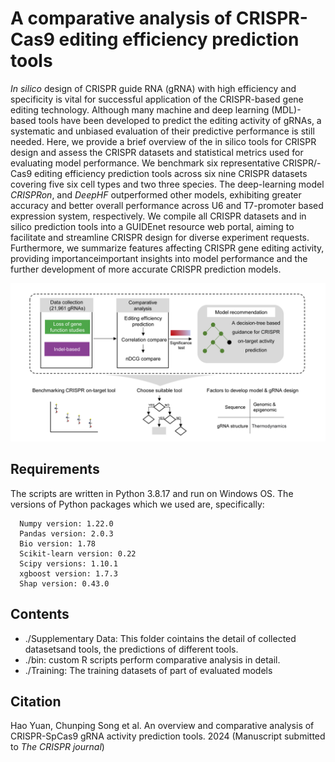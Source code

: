 # A comparative analysis of CRISPR-Cas9 editing efficiency prediction tools

*In silico* design of CRISPR guide RNA (gRNA) with high efficiency and specificity is vital for successful application of the CRISPR-based gene editing technology. Although many machine and deep learning (MDL)-based tools have been developed to predict the editing activity of gRNAs, a systematic and unbiased evaluation of their predictive performance is still needed. Here, we provide a brief overview of the in silico tools for CRISPR design and assess the CRISPR datasets and statistical metrics used for evaluating model performance. We benchmark six representative CRISPR/-Cas9 editing efficiency prediction tools across six nine CRISPR datasets covering five six cell types and two three species. The deep-learning model *CRISPRon*, and *DeepHF* outperformed other models, exhibiting greater accuracy and better overall performance across U6 and T7-promoter based expression system, respectively. We compile all CRISPR datasets and in silico prediction tools into a GUIDEnet resource web portal, aiming to facilitate and streamline CRISPR design for diverse experiment requests. Furthermore, we summarize features affecting CRISPR gene editing activity, providing importanceimportant insights into model performance and the further development of more accurate CRISPR prediction models.


![image](https://github.com/HaoDK12/Benchmarking-CRISPR-on-tools/blob/main/bin/Figure3.png)

## Requirements
The scripts are written in Python 3.8.17 and run on Windows OS. The versions of Python packages which we used are, specifically:
```
  Numpy version: 1.22.0
  Pandas version: 2.0.3
  Bio version: 1.78
  Scikit-learn version: 0.22
  Scipy versions: 1.10.1
  xgboost version: 1.7.3
  Shap version: 0.43.0
```

## Contents
  - ./Supplementary Data:  This folder cointains the detail of collected datasetsand tools, the predictions of different tools.
  - ./bin: custom R scripts perform comparative analysis in detail.
  - ./Training: The training datasets of part of evaluated models

## Citation
Hao Yuan, Chunping Song et al. An overview and comparative analysis of CRISPR-SpCas9 gRNA activity prediction tools. 2024 (Manuscript submitted to *The CRISPR journal*)
